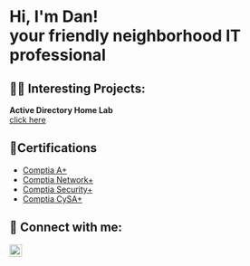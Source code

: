 <h1>Hi, I'm Dan! <br/> 
  <a>your friendly neighborhood IT professional</a>

<h2>👨‍💻 Interesting Projects:</h2>

<b>Active Directory Home Lab</b>
  <br>
[click here](https://github.com/Danigan1/Azure-Cloud-Detection-Lab.git)
 
 

<h2>📄Certifications</h2>

- [Comptia A+](https://www.credly.com/badges/b1695b61-8a31-4ca6-8e28-41ee4e06f946/linked_in_profile)
- [Comptia Network+](https://www.credly.com/badges/b1f382a1-e64b-4e75-8976-cd662cbe1e8a/linked_in_profile)
- [Comptia Security+](https://www.credly.com/badges/9c5d3f24-4a29-4f50-a309-ad559904b526/linked_in_profile)
- [Comptia CySA+](https://www.credly.com/badges/bb70aea0-aaa7-41b4-a785-0b00a618d749/linked_in_profile)



  
  

<h2> 🤳 Connect with me:</h2>

[<img align="left" alt="Dan Mbaabu | LinkedIn" width="22px" src="https://cdn.jsdelivr.net/npm/simple-icons@v3/icons/linkedin.svg" />][linkedin]

[linkedin]: https://www.linkedin.com/in/dan-mbaabu/

<!--
**joshmadakor1/joshmadakor1** is a ✨ _special_ ✨ repository because its `README.md` (this file) appears on your GitHub profile.

Here are some ideas to get you started:

- 🔭 I’m currently working on ...
- 🌱 I’m currently learning ...
- 👯 I’m looking to collaborate on ...
- 🤔 I’m looking for help with ...
- 💬 Ask me about ...
- 📫 How to reach me: email
- 😄 Pronouns: ...
- ⚡ Fun fact: ...
-->
